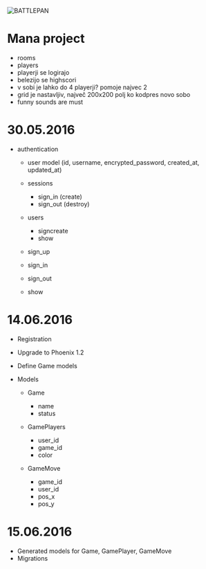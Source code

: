 ![BATTLEPAN](https://s-media-cache-ak0.pinimg.com/736x/f4/9f/9c/f49f9c8fda9c6443efe389989aeb04f9.jpg)

# Mana project
* rooms
* players
* playerji se logirajo
* belezijo se highscori
* v sobi je lahko do 4 playerji? pomoje najvec 2
* grid je nastavljiv, največ 200x200 polj ko kodpres novo sobo
* funny sounds are must

# 30.05.2016

* authentication
  * user model (id, username, encrypted_password, created_at, updated_at)

  * sessions
    * sign_in (create)
    * sign_out (destroy)
  * users
    * signcreate
    * show

  * sign_up
  * sign_in
  * sign_out
  * show


# 14.06.2016

* Registration
* Upgrade to Phoenix 1.2
* Define Game models

* Models
  * Game
    * name
    * status

  * GamePlayers
    * user_id
    * game_id
    * color

  * GameMove
    * game_id
    * user_id
    * pos_x
    * pos_y

# 15.06.2016

 * Generated models for Game, GamePlayer, GameMove
 * Migrations
